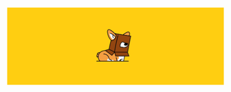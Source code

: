 ![](https://github.com/TooTryEveryThing/TooTryEveryThing/blob/main/images/96feb472184460612ac6b702804629f8.gif)

